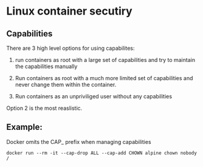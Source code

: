 Linux container secutiry
========================


## Capabilities

There are 3 high level options for using capabilites:

1. run containers as root with a large set of capabilities and try to maintain
   the capabilities manually

2. Run containers as root with a much more limited set of capabilities and
   never change them within the container.

3. Run containers as an unpriviliged user without any capabilities

Option 2 is the most reaslistic.


## Example:

Docker omits the CAP_ prefix when managing capabilities

```
docker run --rm -it --cap-drop ALL --cap-add CHOWN alpine chown nobody /
```


